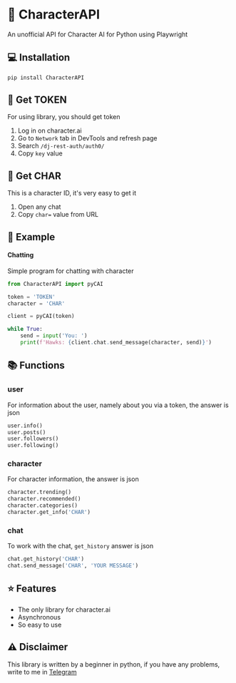 # 💬 CharacterAPI
An unofficial API for Character AI for Python using Playwright

## 💻 Installation
```bash
pip install CharacterAPI
```

## 🔐 Get TOKEN
For using library, you should get token
1. Log in on character.ai
2. Go to `Network` tab in DevTools and refresh page
3. Search `/dj-rest-auth/auth0/`
4. Copy `key` value

## 🔐 Get CHAR
This is a character ID, it's very easy to get it
1. Open any chat
2. Copy `char=` value from URL

## 📙 Example
#### Chatting
Simple program for chatting with character
```Python
from CharacterAPI import pyCAI

token = 'TOKEN'
character = 'CHAR'

client = pyCAI(token)

while True:
    send = input('You: ')
    print(f'Hawks: {client.chat.send_message(character, send)}')
```

## 📚 Functions
### user
For information about the user, namely about you via a token, the answer is json
```python
user.info()
user.posts()
user.followers()
user.following()
```
### character
For character information, the answer is json
```python
character.trending()
character.recommended()
character.categories()
character.get_info('CHAR')
```
### chat
To work with the chat, `get_history` answer is json
```python
chat.get_history('CHAR')
chat.send_message('CHAR', 'YOUR MESSAGE')
```

## ⭐️ Features
- The only library for character.ai
- Asynchronous
- So easy to use

## ⚠️ Disclaimer
This library is written by a beginner in python, if you have any problems, write to me in [Telegram](https://t.me/kramcat)

